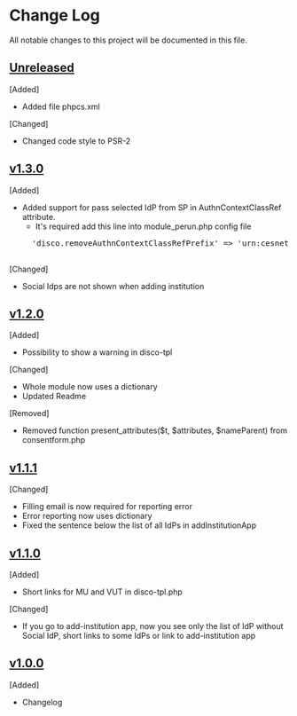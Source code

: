 # Change Log
All notable changes to this project will be documented in this file.

## [Unreleased]
[Added]
- Added file phpcs.xml

[Changed]
- Changed code style to PSR-2

## [v1.3.0]
[Added]
- Added support for pass selected IdP from SP in AuthnContextClassRef attribute.
    - It's required add this line into module_perun.php config file 
    <pre>
    'disco.removeAuthnContextClassRefPrefix' => 'urn:cesnet:proxyidp:',
    </pre> 

[Changed]
- Social Idps are not shown when adding institution

## [v1.2.0]
[Added]
- Possibility to show a warning in disco-tpl

[Changed]
- Whole module now uses a dictionary
- Updated Readme

[Removed]
- Removed function present_attributes($t, $attributes, $nameParent) from consentform.php

## [v1.1.1]
[Changed]
- Filling email is now required for reporting error
- Error reporting now uses dictionary
- Fixed the sentence below the list of all IdPs in addInstitutionApp

## [v1.1.0]
[Added]
- Short links for MU and VUT in disco-tpl.php

[Changed]
- If you go to add-institution app, now you see only the list of IdP without Social IdP, short links to some IdPs or link to add-institution app

## [v1.0.0]
[Added]
- Changelog

[Unreleased]: https://github.com/ICS-MU/ceitec-aai-proxy-idp-template/tree/master
[v1.3.0]: https://github.com/ICS-MU/ceitec-aai-proxy-idp-template/tree/v1.3.0
[v1.2.0]: https://github.com/ICS-MU/ceitec-aai-proxy-idp-template/tree/v1.2.0
[v1.1.1]: https://github.com/ICS-MU/ceitec-aai-proxy-idp-template/tree/v1.1.1
[v1.1.0]: https://github.com/ICS-MU/ceitec-aai-proxy-idp-template/tree/v1.1.0
[v1.0.0]: https://github.com/ICS-MU/ceitec-aai-proxy-idp-template/tree/v1.0.0
